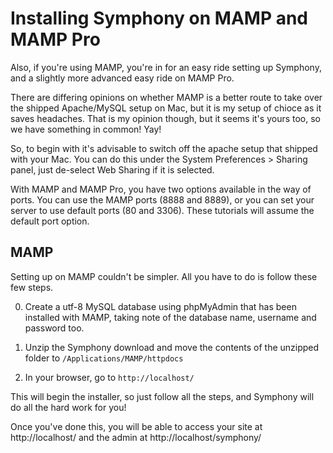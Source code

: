 # Installing Symphony on MAMP and MAMP Pro

Also, if you're using MAMP, you're in for an easy ride setting up Symphony, and a slightly more advanced easy ride on MAMP Pro.

There are differing opinions on whether MAMP is a better route to take over the shipped Apache/MySQL setup on Mac, but it is my setup of chioce as it saves headaches. That is my opinion though, but it seems it's yours too, so we have something in common! Yay!

So, to begin with it's advisable to switch off the apache setup that shipped with your Mac. You can do this under the System Preferences > Sharing panel, just de-select Web Sharing if it is selected.

With MAMP and MAMP Pro, you have two options available in the way of ports. You can use the MAMP ports (8888 and 8889), or you can set your server to use default ports (80 and 3306). These tutorials will assume the default port option.

## MAMP

Setting up on MAMP couldn't be simpler. All you have to do is follow these few steps.

0.	Create a utf-8 MySQL database using phpMyAdmin that has been installed with MAMP, taking note of the database name, username and password too.

0.	Unzip the Symphony download and move the contents of the unzipped folder to `/Applications/MAMP/httpdocs`

0.	In your browser, go to `http://localhost/`

This will begin the installer, so just follow all the steps, and Symphony will do all the hard work for you!

Once you've done this, you will be able to access your site at http://localhost/ and the admin at http://localhost/symphony/